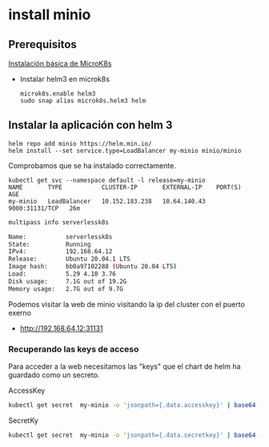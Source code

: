 # install minio

## Prerequisitos
[Instalación básica de MicroK8s](../../Microk8s.md)

- Instalar helm3 en microk8s    
    ```shell
    microk8s.enable helm3
    sudo snap alias microk8s.helm3 helm
    ```

## Instalar la aplicación con helm 3

```shell
helm repo add minio https://helm.min.io/
helm install --set service.type=LoadBalancer my-minio minio/minio
```
Comprobamos que se ha instalado correctamente.
```shell
kubectl get svc --namespace default -l release=my-minio
NAME       TYPE           CLUSTER-IP       EXTERNAL-IP    PORT(S)          AGE
my-minio   LoadBalancer   10.152.183.238   10.64.140.43   9000:31131/TCP   26m
```


```bash
multipass info serverlessk8s 

Name:           serverlessk8s
State:          Running
IPv4:           192.168.64.12
Release:        Ubuntu 20.04.1 LTS
Image hash:     bb0a97102288 (Ubuntu 20.04 LTS)
Load:           5.29 4.10 3.76
Disk usage:     7.1G out of 19.2G
Memory usage:   2.7G out of 9.7G
```

Podemos visitar la web de minio visitando la ip del cluster con el puerto exerno
- <http://192.168.64.12:31131>


### Recuperando las keys de acceso

Para acceder a la web necesitamos las "keys" que el chart de helm ha guardado como un secreto.

AccessKey
```Bash
kubectl get secret  my-minio -o 'jsonpath={.data.accesskey}' | base64 -d
```
SecretKy
```Bash
kubectl get secret  my-minio -o 'jsonpath={.data.secretkey}' | base64 -d
```

